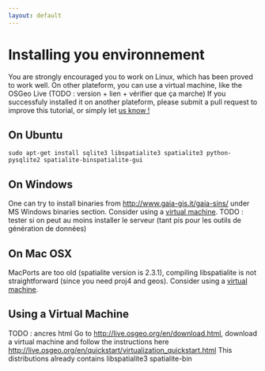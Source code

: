 ```yaml
---
layout: default
---
```

# Installing you environnement

You are strongly encouraged you to work on Linux, which has been proved to work well. On other plateform, you can use a virtual machine, like the OSGeo Live (TODO : version + lien + vérifier que ça marche)
If you successfuly installed it on another plateform, please submit a pull request to improve this tutorial, or simply let <a href="mailto:astarlite@lexman.org">us know !</a>

## On Ubuntu
    sudo apt-get install sqlite3 libspatialite3 spatialite3 python-pysqlite2 spatialite-binspatialite-gui

## On Windows
One can try to install binaries from http://www.gaia-gis.it/gaia-sins/ under MS Windows binaries section. Consider using a [virtual machine](#virtualmachin).
TODO : tester si on peut au moins installer le serveur (tant pis pour les outils de génération de données)

## On Mac OSX
MacPorts are too old (spatialite version is 2.3.1), compiling libspatialite is not straightforward (since you need proj4 and geos). Consider using a [virtual machine](#virtualmachin).

## <a id="virtualmachine"></a>Using a Virtual Machine
TODO : ancres html
Go to http://live.osgeo.org/en/download.html, download a virtual machine and follow the instructions here http://live.osgeo.org/en/quickstart/virtualization_quickstart.html
This distributions already contains libspatialite3 spatialite-bin

